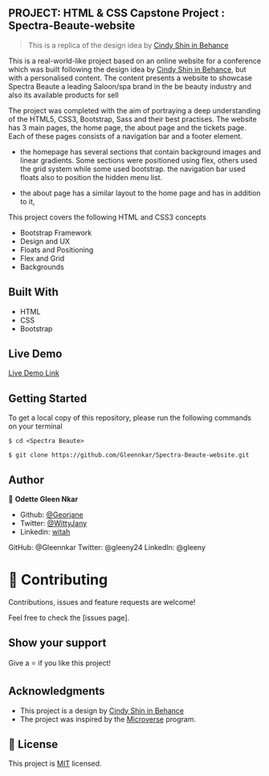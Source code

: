 
## PROJECT: HTML & CSS Capstone Project : Spectra-Beaute-website
> This is a replica of the design idea by [Cindy Shin in Behance](https://www.behance.net/gallery/29845175/CC-Global-Summit-2015) 



This is a real-world-like project based on an online website for a conference which was built following the design idea by [Cindy Shin in Behance](https://www.behance.net/gallery/29845175/CC-Global-Summit-2015), but with a personalised content. 
The content presents a website to showcase Spectra Beaute a leading Saloon/spa brand in the be beauty industry and also its available products for sell

The project was completed with the aim of portraying a deep understanding of the HTML5, CSS3, Bootstrap, Sass and their best practises.
The website has 3 main pages, the home page, the about page and the tickets page.
Each of these pages consists of a navigation bar and a footer element.

- the homepage has several sections that contain background images and linear gradients. Some sections were positioned using flex, others used the grid system while some used bootstrap. the navigation bar used floats also to position the hidden menu list.

- the about page has a similar layout to the home page and has in addition to it, 


This project covers the following HTML and CSS3 concepts

- Bootstrap Framework
- Design and UX
- Floats and Positioning
- Flex and Grid
- Backgrounds

## Built With
- HTML
- CSS
- Bootstrap


## Live Demo

[Live Demo Link](https://rawcdn.githack.com/Gleennkar/Spectra-Beaute-website/5e09f300bd1ffbbb92cb3643930e14b2b9a8dcc8/index.html)

## Getting Started
To get a local copy of this repository, please run the following commands on your terminal

```
$ cd <Spectra Beaute>
```

```
$ git clone https://github.com/Gleennkar/Spectra-Beaute-website.git
```


## Author

👤 **Odette Gleen Nkar**

- Github: [@Georjane](https://github.com/Gleennkar)
- Twitter: [@WittyJany](https://twitter.com/gleeny24)
- Linkedin: [witah](https://www.linkedin.com/in/gleeny-74b8bb184)

GitHub: @Gleennkar
Twitter: @gleeny24
LinkedIn: @gleeny

# 🤝 Contributing

Contributions, issues and feature requests are welcome!

Feel free to check the [issues page].

## Show your support

Give a ⭐️ if you like this project!

## Acknowledgments

- This project is a design by [Cindy Shin in Behance](https://www.behance.net/gallery/29845175/CC-Global-Summit-2015)
- The project was inspired by the [Microverse](https://www.microverse.org/) program.

## 📝 License

This project is [MIT](lic.url) licensed.
